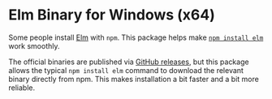 # Elm Binary for Windows (x64)

Some people install [Elm](https://elm-lang.org/) with `npm`. This package helps make [`npm install elm`](https://www.npmjs.com/package/elm) work smoothly.

The official binaries are published via [GitHub releases](https://github.com/elm/compiler/releases), but this package allows the typical `npm install elm` command to download the relevant binary directly from npm. This makes installation a bit faster and a bit more reliable.
